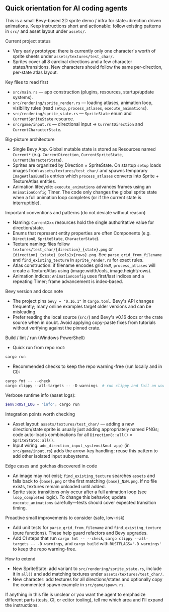 
## Quick orientation for AI coding agents

This is a small Bevy-based 2D sprite demo / infra for state+direction driven animations.
Keep instructions short and actionable: follow existing patterns in `src/` and asset layout under `assets/`.

Current project status
- Very early prototype: there is currently only one character's worth of sprite sheets under `assets/textures/test_char/`.
- Sprites cover all 8 cardinal directions and a few character states/transitions. New characters should follow the same per-direction, per-state atlas layout.

Key files to read first
- `src/main.rs` — app construction (plugins, resources, startup/update systems).
- `src/rendering/sprite_render.rs` — loading atlases, animation loop, visibility rules (read `setup`, `process_atlases`, `execute_animations`).
- `src/rendering/sprite_state.rs` — `SpriteState` enum and `CurrentSpriteState` resource.
- `src/game/input.rs` — directional input -> `CurrentDirection` and `CurrentCharacterState`.

Big-picture architecture
- Single Bevy App. Global mutable state is stored as Resources named `Current*` (e.g. `CurrentDirection`, `CurrentSpriteState`, `CurrentCharacterState`).
- Sprites are organized by Direction × SpriteState. On startup `setup` loads images from `assets/textures/test_char/` and spawns temporary `ImageAtlasBundle` entries which `process_atlases` converts into Sprite + TextureAtlas entities.
- Animation lifecycle: `execute_animations` advances frames using an `AnimationConfig` Timer. The code only changes the global sprite state when a full animation loop completes (or if the current state is interruptible).

Important conventions and patterns (do not deviate without reason)
- Naming: `CurrentXxx` resources hold the single authoritative value for direction/state.
- Enums that represent entity properties are often Components (e.g. `Direction8`, `SpriteState`, `CharacterState`).
- Texture naming: files follow `textures/test_char/{direction}_{state}.png` or `{direction}_{state}_{cols}x{rows}.png`. See `parse_grid_from_filename` and `find_existing_texture` in `sprite_render.rs` for exact rules.
- Atlas construction: if filename encodes grid `NxM`, `process_atlases` will create a TextureAtlas using (image.width/cols, image.height/rows).
- Animation indices: `AnimationConfig` uses first/last indices and a repeating Timer; frame advancement is index-based.

Bevy version and docs note
- The project pins `bevy = "0.16.1"` in `Cargo.toml`. Bevy's API changes frequently; many online examples target older versions and can be misleading.
- Prefer reading the local source (`src/`) and Bevy's v0.16 docs or the crate source when in doubt. Avoid applying copy-paste fixes from tutorials without verifying against the pinned crate.

Build / lint / run (Windows PowerShell)
- Quick run from repo root:

```powershell
cargo run
```

- Recommended checks to keep the repo warning-free (run locally and in CI):

```powershell
cargo fmt -- --check
cargo clippy --all-targets -- -D warnings  # run clippy and fail on warnings
```

 Verbose runtime info (asset logs):

```powershell
$env:RUST_LOG = 'info'; cargo run
```

Integration points worth checking
- Asset layout: `assets/textures/test_char/` — adding a new direction/state sprite is usually just adding appropriately named PNGs; code auto-loads combinations for all `Direction8::all()` × `SpriteState::all()`.
- Input wiring: `add_direction_input_systems(&mut app)` (in `src/game/input.rs`) adds the arrow-key handling; reuse this pattern to add other isolated input subsystems.

Edge cases and gotchas discovered in code
- An image may not exist; `find_existing_texture` searches `assets` and falls back to `{base}.png` or the first matching `{base}_NxM.png`. If no file exists, textures remain unloaded until added.
- Sprite state transitions only occur after a full animation loop (see `loop_completed` logic). To change this behavior, update `execute_animations` carefully—tests should cover expected transition timing.

Proactive small improvements to consider (safe, low-risk)
- Add unit tests for `parse_grid_from_filename` and `find_existing_texture` (pure functions). These help guard refactors and Bevy upgrades.
- Add CI steps that run `cargo fmt -- --check`, `cargo clippy --all-targets -- -D warnings`, and `cargo build` with `RUSTFLAGS='-D warnings'` to keep the repo warning-free.

How to extend
- New SpriteState: add variant to `src/rendering/sprite_state.rs`, include it in `all()` and add matching textures under `assets/textures/test_char/`.
- New character: add textures for all directions/states and optionally copy the commented spawn example in `src/game/spawn.rs`.

If anything in this file is unclear or you want the agent to emphasize different parts (tests, CI, or editor tooling), tell me which area and I'll expand the instructions.
